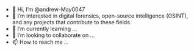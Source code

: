 - 👋 Hi, I’m @andrew-May0047
- 👀 I’m interested in digital forensics, open-source intelligence (OSINT), and any projects that contribute to these fields.
- 🌱 I’m currently learning ...
- 💞️ I’m looking to collaborate on ...
- 📫 How to reach me ...

<!---
andrew-May0047/andrew-May0047 is a ✨ special ✨ repository because its `README.md` (this file) appears on your GitHub profile.
You can click the Preview link to take a look at your changes.
--->
